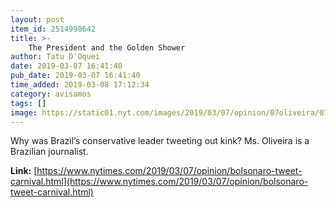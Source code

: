 ```yaml
---
layout: post
item_id: 2514998642
title: >-
    The President and the Golden Shower
author: Tatu D'Oquei
date: 2019-03-07 16:41:40
pub_date: 2019-03-07 16:41:40
time_added: 2019-03-08 17:12:34
category: avisamos
tags: []
image: https://static01.nyt.com/images/2019/03/07/opinion/07oliveira/07oliveira-facebookJumbo.jpg
---
```


Why was Brazil’s conservative leader tweeting out kink? Ms. Oliveira is a Brazilian journalist.

**Link:** [https://www.nytimes.com/2019/03/07/opinion/bolsonaro-tweet-carnival.html](https://www.nytimes.com/2019/03/07/opinion/bolsonaro-tweet-carnival.html)

